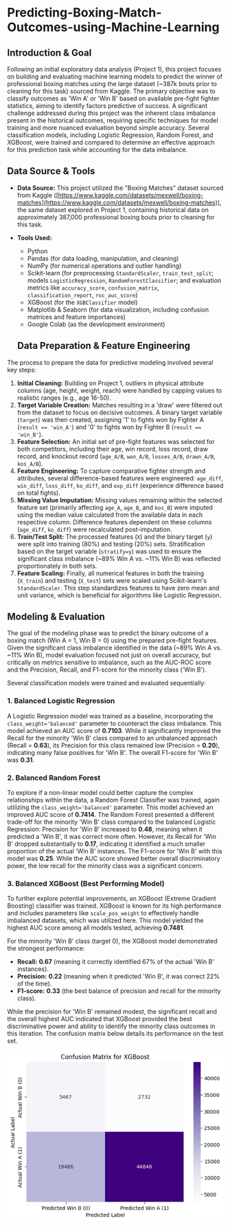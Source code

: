 # Predicting-Boxing-Match-Outcomes-using-Machine-Learning

## Introduction & Goal

Following an initial exploratory data analysis (Project 1), this project focuses on building and evaluating machine learning models to predict the winner of professional boxing matches using the large dataset (~387k bouts prior to cleaning for this task) sourced from Kaggle. The primary objective was to classify outcomes as 'Win A' or 'Win B' based on available pre-fight fighter statistics, aiming to identify factors predictive of success. A significant challenge addressed during this project was the inherent class imbalance present in the historical outcomes, requiring specific techniques for model training and more nuanced evaluation beyond simple accuracy. Several classification models, including Logistic Regression, Random Forest, and XGBoost, were trained and compared to determine an effective approach for this prediction task while accounting for the data imbalance.

## Data Source & Tools

* **Data Source:** This project utilized the "Boxing Matches" dataset sourced from Kaggle ([https://www.kaggle.com/datasets/mexwell/boxing-matches](https://www.kaggle.com/datasets/mexwell/boxing-matches)), the same dataset explored in Project 1, containing historical data on approximately 387,000 professional boxing bouts prior to cleaning for this task.
* **Tools Used:**
    * Python
    * Pandas (for data loading, manipulation, and cleaning)
    * NumPy (for numerical operations and outlier handling)
    * Scikit-learn (for preprocessing `StandardScaler`, `train_test_split`; models `LogisticRegression`, `RandomForestClassifier`; and evaluation metrics like `accuracy_score`, `confusion_matrix`, `classification_report`, `roc_auc_score`)
    * XGBoost (for the `XGBClassifier` model)
    * Matplotlib & Seaborn (for data visualization, including confusion matrices and feature importances)
    * Google Colab (as the development environment)

  ## Data Preparation & Feature Engineering

The process to prepare the data for predictive modeling involved several key steps:

1.  **Initial Cleaning:** Building on Project 1, outliers in physical attribute columns (age, height, weight, reach) were handled by capping values to realistic ranges (e.g., age 16-50).
2.  **Target Variable Creation:** Matches resulting in a 'draw' were filtered out from the dataset to focus on decisive outcomes. A binary target variable (`target`) was then created, assigning '1' to fights won by Fighter A (`result == 'win_A'`) and '0' to fights won by Fighter B (`result == 'win_B'`).
3.  **Feature Selection:** An initial set of pre-fight features was selected for both competitors, including their age, win record, loss record, draw record, and knockout record (`age_A/B`, `won_A/B`, `losses_A/B`, `drawn_A/B`, `kos_A/B`).
4.  **Feature Engineering:** To capture comparative fighter strength and attributes, several difference-based features were engineered: `age_diff`, `win_diff`, `loss_diff`, `ko_diff`, and `exp_diff` (experience difference based on total fights).
5.  **Missing Value Imputation:** Missing values remaining within the selected feature set (primarily affecting `age_A`, `age_B`, and `kos_B`) were imputed using the median value calculated from the available data in each respective column. Difference features dependent on these columns (`age_diff`, `ko_diff`) were recalculated post-imputation.
6.  **Train/Test Split:** The processed features (`X`) and the binary target (`y`) were split into training (80%) and testing (20%) sets. Stratification based on the target variable (`stratify=y`) was used to ensure the significant class imbalance (~89% Win A vs. ~11% Win B) was reflected proportionately in both sets.
7.  **Feature Scaling:** Finally, all numerical features in both the training (`X_train`) and testing (`X_test`) sets were scaled using Scikit-learn's `StandardScaler`. This step standardizes features to have zero mean and unit variance, which is beneficial for algorithms like Logistic Regression.

## Modeling & Evaluation

The goal of the modeling phase was to predict the binary outcome of a boxing match (Win A = 1, Win B = 0) using the prepared pre-fight features. Given the significant class imbalance identified in the data (~89% Win A vs. ~11% Win B), model evaluation focused not just on overall accuracy, but critically on metrics sensitive to imbalance, such as the AUC-ROC score and the Precision, Recall, and F1-score for the minority class ('Win B').

Several classification models were trained and evaluated sequentially:

### 1. Balanced Logistic Regression

A Logistic Regression model was trained as a baseline, incorporating the `class_weight='balanced'` parameter to counteract the class imbalance. This model achieved an AUC score of **0.7103**. While it significantly improved the Recall for the minority 'Win B' class compared to an unbalanced approach (Recall = **0.63**), its Precision for this class remained low (Precision = **0.20**), indicating many false positives for 'Win B'. The overall F1-score for 'Win B' was **0.31**.

### 2. Balanced Random Forest

To explore if a non-linear model could better capture the complex relationships within the data, a Random Forest Classifier was trained, again utilizing the `class_weight='balanced'` parameter. This model achieved an improved AUC score of **0.7414**. The Random Forest presented a different trade-off for the minority 'Win B' class compared to the balanced Logistic Regression: Precision for 'Win B' increased to **0.48**, meaning when it predicted a 'Win B', it was correct more often. However, its Recall for 'Win B' dropped substantially to **0.17**, indicating it identified a much smaller proportion of the actual 'Win B' instances. The F1-score for 'Win B' with this model was **0.25**. While the AUC score showed better overall discriminatory power, the low recall for the minority class was a significant concern.

### 3. Balanced XGBoost (Best Performing Model)

To further explore potential improvements, an XGBoost (Extreme Gradient Boosting) classifier was trained. XGBoost is known for its high performance and includes parameters like `scale_pos_weight` to effectively handle imbalanced datasets, which was utilized here. This model yielded the highest AUC score among all models tested, achieving **0.7481**. 

For the minority 'Win B' class (target 0), the XGBoost model demonstrated the strongest performance:
* **Recall:** **0.67** (meaning it correctly identified 67% of the actual 'Win B' instances).
* **Precision:** **0.22** (meaning when it predicted 'Win B', it was correct 22% of the time).
* **F1-score:** **0.33** (the best balance of precision and recall for the minority class).

While the precision for 'Win B' remained modest, the significant recall and the overall highest AUC indicated that XGBoost provided the best discriminative power and ability to identify the minority class outcomes in this iteration. The confusion matrix below details its performance on the test set.

![Confusion Matrix for XGBoost Model](images/ConfusionMatrix.png)
